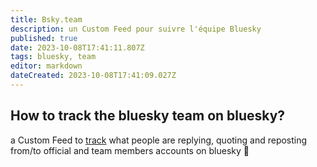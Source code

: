 ```yaml
---
title: Bsky.team
description: un Custom Feed pour suivre l'équipe Bluesky
published: true
date: 2023-10-08T17:41:11.807Z
tags: bluesky, team
editor: markdown
dateCreated: 2023-10-08T17:41:09.027Z
---
```


## How to track the bluesky team on bluesky?

a Custom Feed to [track](https://bsky.app/profile/did:plc:gc7pqgc337bwj2n5mbnkixzk/feed/bskyteam) what people are replying, quoting and reposting from/to official and team members accounts on bluesky  📍